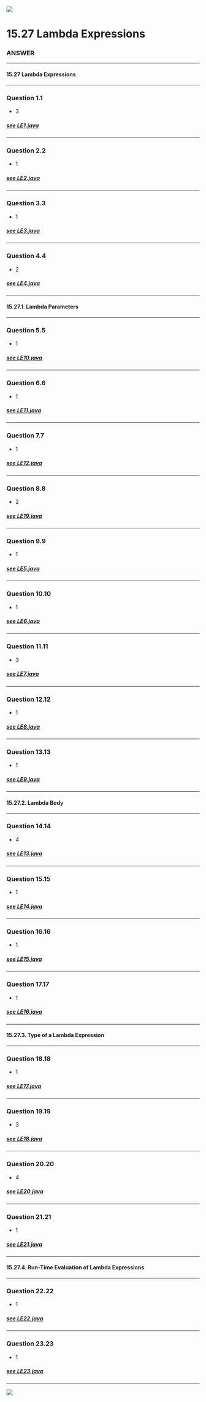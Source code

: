 [![][back]](../README.md#lmb)
# 15.27 Lambda Expressions     

### ANSWER   
-----     
#### 15.27 Lambda Expressions    
***    


### Question 1.1
 - 3
     
##### [see LE1.java](/home/vns/workspace/projects/portfolio/github/java/jtest/core/expression/lambda_expression/readme.md#LE1.java)
-----        

### Question 2.2
 - 1
     
##### [see LE2.java](/home/vns/workspace/projects/portfolio/github/java/jtest/core/expression/lambda_expression/readme.md#LE2.java)
-----        

### Question 3.3
 - 1
     
##### [see LE3.java](/home/vns/workspace/projects/portfolio/github/java/jtest/core/expression/lambda_expression/readme.md#LE3.java)
-----        

### Question 4.4
 - 2
     
##### [see LE4.java](/home/vns/workspace/projects/portfolio/github/java/jtest/core/expression/lambda_expression/readme.md#LE4.java)
-----        
#### 15.27.1. Lambda Parameters    
***    


### Question 5.5
 - 1
     
##### [see LE10.java](/home/vns/workspace/projects/portfolio/github/java/jtest/core/expression/lambda_expression/readme.md#LE10.java)
-----        

### Question 6.6
 - 1
     
##### [see LE11.java](/home/vns/workspace/projects/portfolio/github/java/jtest/core/expression/lambda_expression/readme.md#LE11.java)
-----        

### Question 7.7
 - 1
     
##### [see LE12.java](/home/vns/workspace/projects/portfolio/github/java/jtest/core/expression/lambda_expression/readme.md#LE12.java)
-----        

### Question 8.8
 - 2
     
##### [see LE19.java](/home/vns/workspace/projects/portfolio/github/java/jtest/core/expression/lambda_expression/readme.md#LE19.java)
-----        

### Question 9.9
 - 1
     
##### [see LE5.java](/home/vns/workspace/projects/portfolio/github/java/jtest/core/expression/lambda_expression/readme.md#LE5.java)
-----        

### Question 10.10
 - 1
     
##### [see LE6.java](/home/vns/workspace/projects/portfolio/github/java/jtest/core/expression/lambda_expression/readme.md#LE6.java)
-----        

### Question 11.11
 - 3
     
##### [see LE7.java](/home/vns/workspace/projects/portfolio/github/java/jtest/core/expression/lambda_expression/readme.md#LE7.java)
-----        

### Question 12.12
 - 1
     
##### [see LE8.java](/home/vns/workspace/projects/portfolio/github/java/jtest/core/expression/lambda_expression/readme.md#LE8.java)
-----        

### Question 13.13
 - 1
     
##### [see LE9.java](/home/vns/workspace/projects/portfolio/github/java/jtest/core/expression/lambda_expression/readme.md#LE9.java)
-----        
#### 15.27.2. Lambda Body    
***    


### Question 14.14
 - 4
     
##### [see LE13.java](/home/vns/workspace/projects/portfolio/github/java/jtest/core/expression/lambda_expression/readme.md#LE13.java)
-----        

### Question 15.15
 - 1
     
##### [see LE14.java](/home/vns/workspace/projects/portfolio/github/java/jtest/core/expression/lambda_expression/readme.md#LE14.java)
-----        

### Question 16.16
 - 1
     
##### [see LE15.java](/home/vns/workspace/projects/portfolio/github/java/jtest/core/expression/lambda_expression/readme.md#LE15.java)
-----        

### Question 17.17
 - 1
     
##### [see LE16.java](/home/vns/workspace/projects/portfolio/github/java/jtest/core/expression/lambda_expression/readme.md#LE16.java)
-----        
#### 15.27.3. Type of a Lambda Expression    
***    


### Question 18.18
 - 1
     
##### [see LE17.java](/home/vns/workspace/projects/portfolio/github/java/jtest/core/expression/lambda_expression/readme.md#LE17.java)
-----        

### Question 19.19
 - 3
     
##### [see LE18.java](/home/vns/workspace/projects/portfolio/github/java/jtest/core/expression/lambda_expression/readme.md#LE18.java)
-----        

### Question 20.20
 - 4
     
##### [see LE20.java](/home/vns/workspace/projects/portfolio/github/java/jtest/core/expression/lambda_expression/readme.md#LE20.java)
-----        

### Question 21.21
 - 1
     
##### [see LE21.java](/home/vns/workspace/projects/portfolio/github/java/jtest/core/expression/lambda_expression/readme.md#LE21.java)
-----        
#### 15.27.4. Run-Time Evaluation of Lambda Expressions    
***    


### Question 22.22
 - 1
     
##### [see LE22.java](/home/vns/workspace/projects/portfolio/github/java/jtest/core/expression/lambda_expression/readme.md#LE22.java)
-----        

### Question 23.23
 - 1
     
##### [see LE23.java](/home/vns/workspace/projects/portfolio/github/java/jtest/core/expression/lambda_expression/readme.md#LE23.java)
-----        
[![][back]](../README.md#lmb)

[key]: ../../resources/images/key.png
[help]: ../../resources/images/question-24.png
[code]: ../../resources/images/source-code-24.png
[back]: ../../resources/images/back-24.png
[play]: ../../resources/images/play-24.png
[result]: ../../resources/images/settings-16-1.png
[cerr]: ../../resources/images/compile-error-16.png
[rerr]: ../../resources/images/runtime-error-16.png
[yes]: ../../resources/images/yes-2-20.png